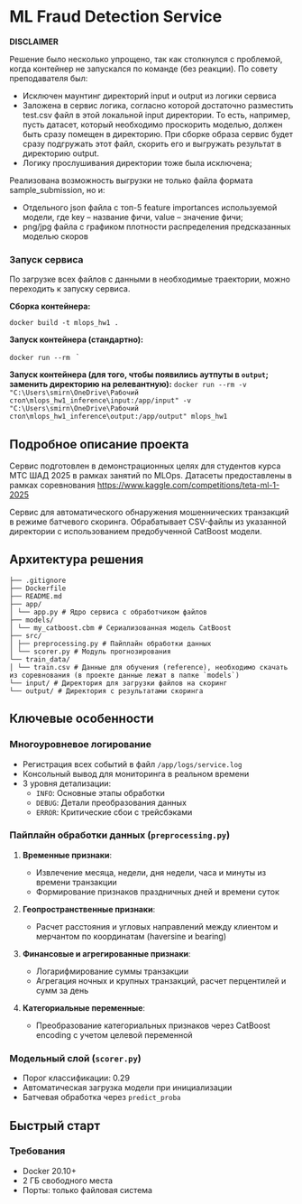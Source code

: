# ML Fraud Detection Service

**DISCLAIMER**

Решение было несколько упрощено, так как столкнулся с проблемой, когда контейнер не запускался по команде (без реакции). По совету преподавателя был:

- Исключен маунтинг директорий input и output из логики сервиса
- Заложена в сервис логика, согласно которой достаточно разместить test.csv файл в этой локальной input директории. То есть, например, пусть датасет, который необходимо проскорить моделью, должен быть сразу помещен в директорию. При сборке образа сервис будет сразу подгружать этот файл, скорить его и выгружать результат в директорию output. 
- Логику прослушивания директории тоже была исключена;

Реализована возможность выгрузки не только файла формата sample_submission, но и:

- Отдельного json файла с топ-5 feature importances используемой модели, где key – название фичи, value – значение фичи;
- png/jpg файла с графиком плотности распределения предсказанных моделью скоров

### Запуск сервиса

По загрузке всех файлов с данными в необходимые траектории, можно переходить к запуску сервиса.

**Сборка контейнера:**

`docker build -t mlops_hw1 .`

**Запуск контейнера (стандартно):**

`docker run --rm ` `

**Запуск контейнера (для того, чтобы появились аутпуты в `output`; заменить директорию на релевантную):**
`docker run --rm -v "C:\Users\smirn\OneDrive\Рабочий стол\mlops_hw1_inference\input:/app/input" -v "C:\Users\smirn\OneDrive\Рабочий стол\mlops_hw1_inference\output:/app/output" mlops_hw1`

## Подробное описание проекта

Сервис подготовлен в демонстрационных целях для студентов курса МТС ШАД 2025 в рамках занятий по MLOps.
Датасеты предоставлены в рамках соревнования https://www.kaggle.com/competitions/teta-ml-1-2025

Сервис для автоматического обнаружения мошеннических транзакций в режиме батчевого скоринга. Обрабатывает CSV-файлы из указанной директории с использованием предобученной CatBoost модели. 

## Архитектура решения
```
├── .gitignore
├── Dockerfile
├── README.md
├── app/
│ └── app.py # Ядро сервиса с обработчиком файлов
├── models/
│ └── my_catboost.cbm # Сериализованная модель CatBoost
├── src/
│ ├── preprocessing.py # Пайплайн обработки данных
│ └── scorer.py # Модуль прогнозирования
└── train_data/
│ └── train.csv # Данные для обучения (reference), необходимо скачать из соревнования (в проекте данные лежат в папке `models`)
└── input/ # Директория для загрузки файлов на скоринг
└── output/ # Директория с результатами скоринга
```

## Ключевые особенности

### Многоуровневое логирование
- Регистрация всех событий в файл `/app/logs/service.log`
- Консольный вывод для мониторинга в реальном времени
- 3 уровня детализации:
  - `INFO`: Основные этапы обработки
  - `DEBUG`: Детали преобразования данных
  - `ERROR`: Критические сбои с трейсбэками

### Пайплайн обработки данных (`preprocessing.py`)

1. **Временные признаки**:
   - Извлечение месяца, недели, дня недели, часа и минуты из времени транзакции
   - Формирование признаков праздничных дней и времени суток

2. **Геопространственные признаки**:
   - Расчет расстояния и угловых направлений между клиентом и мерчантом по координатам (haversine и bearing)

3. **Финансовые и агрегированные признаки**:
   - Логарифмирование суммы транзакции
   - Агрегация ночных и крупных транзакций, расчет перцентилей и сумм за день

4. **Категориальные переменные**:
   - Преобразование категориальных признаков через CatBoost encoding с учетом целевой переменной

### Модельный слой (`scorer.py`)
- Порог классификации: 0.29
- Автоматическая загрузка модели при инициализации
- Батчевая обработка через `predict_proba`

## Быстрый старт

### Требования
- Docker 20.10+
- 2 ГБ свободного места
- Порты: только файловая система

